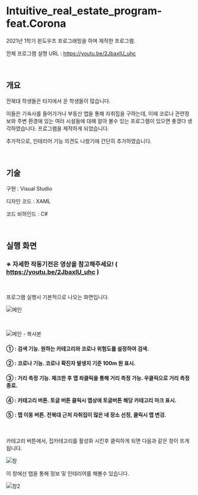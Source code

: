 # Intuitive_real_estate_program-feat.Corona

2021년 1학기 윈도우즈 프로그래밍을 하며 제작한 프로그램.

전체 프로그램 설명 URL : https://youtu.be/2JbaxIU_uhc

<br>

## 개요
전북대 학생들은 타지에서 온 학생들이 많습니다. 

이들은 기숙사를 들어가거나 부동산 앱을 통해 자취집을 구하는데, 이때 코로나 관련정보와 주변 환경에 있는 여러 시설들에 대해 알아 볼수 있는 프로그램이 있으면 좋겠다 생각하였습니다.  프로그램을 제작하게 되었습니다.

추가적으로, 인테리어 기능 의견도 나왔기에 간단히 추가하였습니다.

<br>

## 기술
구현 : Visual Studio

디자인 코드 : XAML

코드 비하인드 : C#

<br>

## 실행 화면

### ※ 자세한 작동기전은 영상을 참고해주세요! ( https://youtu.be/2JbaxIU_uhc )

<br>

프로그램 실행시 기본적으로 나오는 화면입니다.

![메인](https://user-images.githubusercontent.com/101550112/161671994-b0e94f98-4e37-455f-af92-4700bc6e07d5.png)

<br>

![메인 - 복사본](https://user-images.githubusercontent.com/101550112/161672465-403e763d-3fd1-4276-befe-4b48137b7e84.png)


#### ① : 검색 기능. 원하는 카테고리와 코로나 위험도를 설정하여 검색.
#### ② : 코로나 기능. 코로나 확진자 발생지 기준 100m 원 표시.
#### ③ : 거리 측정 기능. 체크한 후 맵 좌클릭을 통해 거리 측정 가능. 우클릭으로 거리 측정 종료.
#### ④ : 카테고리 버튼. 토글 버튼 클릭시 맵상에 토글버튼 해당 카테고리 마크 표시.
#### ⑤ : 맵 이동 버튼. 전북대 근처 자취집이 많은 네 장소 선정, 클릭시 맵 변겅.

<br>

카테고리 버튼에서, 집카테고리를 활성화 시킨후 클릭하게 되면 다음과 같은 창이 뜨게됩니다.

![창](https://user-images.githubusercontent.com/101550112/161676213-1e096d4d-b59a-46d6-974e-eb29127a07ec.png)


이 창에선 탭을 통해 정보 및 인테리어를 해볼수 있습니다.

![창2](https://user-images.githubusercontent.com/101550112/161676563-f2df7259-35c8-48f3-a82d-30bf77d5b024.png)
